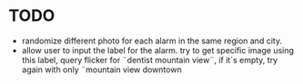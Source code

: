 TODO
====

- randomize different photo for each alarm in the same region and city.
- allow user to input the label for the alarm. try to get specific image using this label, query flicker for ¨dentist mountain view¨, if it´s empty, try again with only ¨mountain view downtown